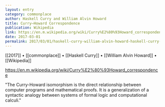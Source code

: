 ```yaml
---
layout: entry
category: commonplace
author: Haskell Curry and William Alvin Howard
title: Curry–Howard Correspondence
publication: Wikipedia
link: https://en.m.wikipedia.org/wiki/Curry%E2%80%93Howard_correspondence
date: 2017-03-01
permalink: 2017/03/01/haskell-curry-william-alvin-howard-haskell-curry-correspondence
---
```


[[2017]] • [[commonplace]] • [[Haskell Curry]] • [[William Alvin Howard]] • [[Wikipedia]] 

https://en.m.wikipedia.org/wiki/Curry%E2%80%93Howard_correspondence

"The Curry-Howard isomorphism is the direct relationship between computer programs and mathematical proofs. It is a generalization of a syntactic analogy between systems of formal logic and computational calculi."
